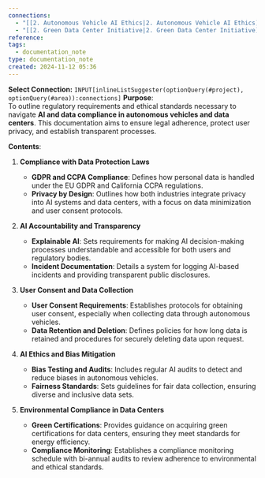 ```yaml
---
connections:
  - "[[2. Autonomous Vehicle AI Ethics|2. Autonomous Vehicle AI Ethics]]"
  - "[[2. Green Data Center Initiative|2. Green Data Center Initiative]]"
reference: 
tags:
  - documentation_note
type: documentation_note
created: 2024-11-12 05:36
---
```

**Select Connection:** `INPUT[inlineListSuggester(optionQuery(#project), optionQuery(#area)):connections]` 
**Purpose**:  
To outline regulatory requirements and ethical standards necessary to navigate **AI and data compliance in autonomous vehicles and data centers**. This documentation aims to ensure legal adherence, protect user privacy, and establish transparent processes.

**Contents**:

1. **Compliance with Data Protection Laws**
    
    - **GDPR and CCPA Compliance**: Defines how personal data is handled under the EU GDPR and California CCPA regulations.
    - **Privacy by Design**: Outlines how both industries integrate privacy into AI systems and data centers, with a focus on data minimization and user consent protocols.
2. **AI Accountability and Transparency**
    
    - **Explainable AI**: Sets requirements for making AI decision-making processes understandable and accessible for both users and regulatory bodies.
    - **Incident Documentation**: Details a system for logging AI-based incidents and providing transparent public disclosures.
3. **User Consent and Data Collection**
    
    - **User Consent Requirements**: Establishes protocols for obtaining user consent, especially when collecting data through autonomous vehicles.
    - **Data Retention and Deletion**: Defines policies for how long data is retained and procedures for securely deleting data upon request.
4. **AI Ethics and Bias Mitigation**
    
    - **Bias Testing and Audits**: Includes regular AI audits to detect and reduce biases in autonomous vehicles.
    - **Fairness Standards**: Sets guidelines for fair data collection, ensuring diverse and inclusive data sets.
5. **Environmental Compliance in Data Centers**
    
    - **Green Certifications**: Provides guidance on acquiring green certifications for data centers, ensuring they meet standards for energy efficiency.
    - **Compliance Monitoring**: Establishes a compliance monitoring schedule with bi-annual audits to review adherence to environmental and ethical standards.